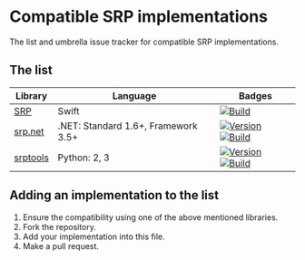 # Compatible SRP implementations

The list and umbrella issue tracker for compatible SRP implementations.

## The list


| Library | Language | Badges |
| ------ | ------ | ------ |
| [SRP][srp-swift] | Swift | [![Build][srp-swift-b-img]][srp-swift-b] |
| [srp.net][srp-net] | .NET: Standard 1.6+, Framework 3.5+ | [![Version][srp-net-v-img]][srp-net-v] [![Build][srp-net-b-img]][srp-net-b] |
| [srptools][srptools] | Python: 2, 3 | [![Version][srptools-v-img]][srptools-v] [![Build][srptools-b-img]][srptools-b] |


## Adding an implementation to the list

1. Ensure the compatibility using one of the above mentioned libraries.
2. Fork the repository.
3. Add your implementation into this file.
4. Make a pull request.


[srp-swift]: <https://github.com/Bouke/SRP>
[srp-swift-b]: <https://travis-ci.org/Bouke/SRP>
[srp-swift-b-img]: <https://travis-ci.org/Bouke/SRP.svg?branch=master>

[srp-net]: <https://github.com/secure-remote-password/srp.net>
[srp-net-v]: <https://www.nuget.org/packages/srp>
[srp-net-v-img]: <https://img.shields.io/nuget/v/srp.svg>
[srp-net-b]: <https://ci.appveyor.com/project/yallie/srp-net>
[srp-net-b-img]: <https://img.shields.io/appveyor/ci/yallie/srp-net.svg>

[srptools]: <https://github.com/idlesign/srptools>
[srptools-v]: <https://pypi.python.org/pypi/srptools>
[srptools-v-img]: <https://img.shields.io/pypi/v/srptools.svg>
[srptools-b]: <https://travis-ci.org/idlesign/srptool>
[srptools-b-img]: <https://img.shields.io/travis/idlesign/srptools/master.svg>

